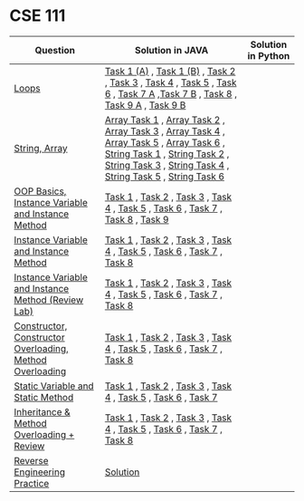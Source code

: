 # CSE 111
| Question | Solution in JAVA | Solution in Python |
|----------|------------------|--------------------|
| [Loops](https://github.com/ari-yan7/CSE-111/blob/main/Lab%202/CSE111%20Lab%20Assignment%202%20-%20Summer'24.pdf) | [Task 1 (A)](https://github.com/ari-yan7/CSE-111/blob/main/Lab%202/Lab2_Task1_a.java) , [Task 1 (B)](https://github.com/ari-yan7/CSE-111/blob/main/Lab%202/Lab2_Task1_b.java) , [Task 2](https://github.com/ari-yan7/CSE-111/blob/main/Lab%202/Lab2_Task2.java) , [Task 3](https://github.com/ari-yan7/CSE-111/blob/main/Lab%202/Lab2_Task3.java) , [Task 4](https://github.com/ari-yan7/CSE-111/blob/main/Lab%202/Lab2_Task4.java) , [Task 5](https://github.com/ari-yan7/CSE-111/blob/main/Lab%202/Lab2_Task5.java) , [Task 6](https://github.com/ari-yan7/CSE-111/blob/main/Lab%202/Lab2_Task6.java) , [Task 7 A](https://github.com/ari-yan7/CSE-111/blob/main/Lab%202/Lab2_Task7a.java) ,[Task 7 B](https://github.com/ari-yan7/CSE-111/blob/main/Lab%202/Lab2_Task7b.java) , [Task 8](https://github.com/ari-yan7/CSE-111/blob/main/Lab%202/Lab2_Task8.java) , [Task 9 A](https://github.com/ari-yan7/CSE-111/blob/main/Lab%202/Lab2_Task9a.java) , [Task 9 B](https://github.com/ari-yan7/CSE-111/blob/main/Lab%202/Lab2_Task9b.java) | |
| [String, Array](https://github.com/ari-yan7/CSE-111/blob/main/Lab%203/CSE111%20Lab%20Assignment%203%20-%20Summer'24.pdf) | [Array Task 1](https://github.com/ari-yan7/CSE-111/blob/main/Lab%203/Lab3_Array_Task1.java) , [Array Task 2](https://github.com/ari-yan7/CSE-111/blob/main/Lab%203/Lab3_Array_Task2.java) , [Array Task 3](https://github.com/ari-yan7/CSE-111/blob/main/Lab%203/Lab3_Array_Task3.java) , [Array Task 4](https://github.com/ari-yan7/CSE-111/blob/main/Lab%203/Lab3_Array_Task4.java) , [Array Task 5](https://github.com/ari-yan7/CSE-111/blob/main/Lab%203/Lab3_Array_Task5.java) , [Array Task 6](https://github.com/ari-yan7/CSE-111/blob/main/Lab%203/Lab3_Array_Task6.java) , [String Task 1](https://github.com/ari-yan7/CSE-111/blob/main/Lab%203/Lab3_String_Task1.java) , [String Task 2](https://github.com/ari-yan7/CSE-111/blob/main/Lab%203/Lab3_String_Task2.java) , [String Task 3](https://github.com/ari-yan7/CSE-111/blob/main/Lab%203/Lab3_String_Task3.java) , [String Task 4](https://github.com/ari-yan7/CSE-111/blob/main/Lab%203/Lab3_String_Task4.java) , [String Task 5](https://github.com/ari-yan7/CSE-111/blob/main/Lab%203/Lab3_String_Task5.java) , [String Task 6](https://github.com/ari-yan7/CSE-111/blob/main/Lab%203/Lab3_String_Task6.java) | |
| [OOP Basics, Instance Variable and Instance Method](https://github.com/ari-yan7/CSE-111/blob/main/Lab%204/CSE111%20Lab%20Assignment%204%20-%20Summer'24.pdf) | [Task 1](https://github.com/ari-yan7/CSE-111/tree/main/Lab%204/Task%201) , [Task 2](https://github.com/ari-yan7/CSE-111/tree/main/Lab%204/Task%202) , [Task 3](https://github.com/ari-yan7/CSE-111/tree/main/Lab%204/Task%203) , [Task 4](https://github.com/ari-yan7/CSE-111/tree/main/Lab%204/Task%204) , [Task 5](https://github.com/ari-yan7/CSE-111/tree/main/Lab%204/Task%205) , [Task 6](https://github.com/ari-yan7/CSE-111/tree/main/Lab%204/Task%206) , [Task 7](https://github.com/ari-yan7/CSE-111/tree/main/Lab%204/Task%207) , [Task 8](https://github.com/ari-yan7/CSE-111/tree/main/Lab%204/Task%208) , [Task 9](https://github.com/ari-yan7/CSE-111/tree/main/Lab%204/Task%209) | |
| [Instance Variable and Instance Method](https://github.com/ari-yan7/CSE-111/blob/main/Lab%205/CSE111%20Lab%20Assignment%205%20-%20Summer'24.pdf) | [Task 1](https://github.com/ari-yan7/CSE-111/tree/main/Lab%205/Task%201) , [Task 2](https://github.com/ari-yan7/CSE-111/tree/main/Lab%205/Task%202) , [Task 3](https://github.com/ari-yan7/CSE-111/tree/main/Lab%205/Task%203) , [Task 4](https://github.com/ari-yan7/CSE-111/tree/main/Lab%205/Task%204) , [Task 5](https://github.com/ari-yan7/CSE-111/tree/main/Lab%205/Task%205) , [Task 6](https://github.com/ari-yan7/CSE-111/tree/main/Lab%205/Task%206) , [Task 7](https://github.com/ari-yan7/CSE-111/tree/main/Lab%205/Task%207) , [Task 8](https://github.com/ari-yan7/CSE-111/tree/main/Lab%205/Task%208) | |
| [Instance Variable and Instance Method (Review Lab)](https://github.com/ari-yan7/CSE-111/blob/main/Lab%206/CSE111%20Lab%20Assignment%206%20-%20Summer'24.pdf) | [Task 1](https://github.com/ari-yan7/CSE-111/tree/main/Lab%206/Task%201) , [Task 2](https://github.com/ari-yan7/CSE-111/tree/main/Lab%206/Task%202) , [Task 3](https://github.com/ari-yan7/CSE-111/tree/main/Lab%206/Task%203) , [Task 4](https://github.com/ari-yan7/CSE-111/tree/main/Lab%206/Task%204) , [Task 5](https://github.com/ari-yan7/CSE-111/tree/main/Lab%206/Task%205) , [Task 6](https://github.com/ari-yan7/CSE-111/tree/main/Lab%206/Task%206) , [Task 7](https://github.com/ari-yan7/CSE-111/tree/main/Lab%206/Task%207) , [Task 8](https://github.com/ari-yan7/CSE-111/tree/main/Lab%206/Task%208) | |
| [Constructor, Constructor Overloading, Method Overloading](https://github.com/ari-yan7/CSE-111/blob/main/Lab%207/CSE111%20Lab%20Assignment%207%20-%20Summer'24.pdf) | [Task 1](https://github.com/ari-yan7/CSE-111/tree/main/Lab%207/Task%201) , [Task 2](https://github.com/ari-yan7/CSE-111/tree/main/Lab%207/Task%202) , [Task 3](https://github.com/ari-yan7/CSE-111/tree/main/Lab%207/Task%203) , [Task 4](https://github.com/ari-yan7/CSE-111/tree/main/Lab%207/Task%204) , [Task 5](https://github.com/ari-yan7/CSE-111/tree/main/Lab%207/Task%205) , [Task 6](https://github.com/ari-yan7/CSE-111/tree/main/Lab%207/Task%206) , [Task 7](https://github.com/ari-yan7/CSE-111/tree/main/Lab%207/Task%207) , [Task 8](https://github.com/ari-yan7/CSE-111/tree/main/Lab%207/Task%208) | |
| [Static Variable and Static Method](https://github.com/ari-yan7/CSE-111/blob/main/Lab%208/CSE111%20Lab%20Assignment%208%20-%20Summer'24.pdf) | [Task 1](https://github.com/ari-yan7/CSE-111/tree/main/Lab%208/Task%201) , [Task 2](https://github.com/ari-yan7/CSE-111/tree/main/Lab%208/Task%202) , [Task 3](https://github.com/ari-yan7/CSE-111/tree/main/Lab%208/Task%203) , [Task 4](https://github.com/ari-yan7/CSE-111/tree/main/Lab%208/Task%204) , [Task 5](https://github.com/ari-yan7/CSE-111/tree/main/Lab%208/Task%205) , [Task 6](https://github.com/ari-yan7/CSE-111/tree/main/Lab%208/Task%206) , [Task 7](https://github.com/ari-yan7/CSE-111/tree/main/Lab%208/Task%207) | |
| [Inheritance & Method Overloading + Review](https://github.com/ari-yan7/CSE-111/blob/main/Lab%209/CSE111%20Lab%20Assignment%209%20-%20Summer'24.pdf) | [Task 1](https://github.com/ari-yan7/CSE-111/tree/main/Lab%209/Task%201) , [Task 2](https://github.com/ari-yan7/CSE-111/tree/main/Lab%209/Task%202) , [Task 3](https://github.com/ari-yan7/CSE-111/tree/main/Lab%209/Task%203) , [Task 4](https://github.com/ari-yan7/CSE-111/tree/main/Lab%209/Task%204) , [Task 5](https://github.com/ari-yan7/CSE-111/tree/main/Lab%209/Task%205) , [Task 6](https://github.com/ari-yan7/CSE-111/tree/main/Lab%209/Task%206) , [Task 7](https://github.com/ari-yan7/CSE-111/tree/main/Lab%209/Task%207) , [Task 8](https://github.com/ari-yan7/CSE-111/tree/main/Lab%209/Task%208) | |
| [Reverse Engineering Practice](https://view.officeapps.live.com/op/view.aspx?src=https%3A%2F%2Fraw.githubusercontent.com%2Fari-yan7%2FCSE-111%2Frefs%2Fheads%2Fmain%2FPractice%2520Codes%2FCSE111%2520Reverse%2520Engineering%2520Practice.docx&wdOrigin=BROWSELINK) | [Solution](https://github.com/ari-yan7/CSE-111/blob/main/Practice%20Codes/BankAccount.java) | |
